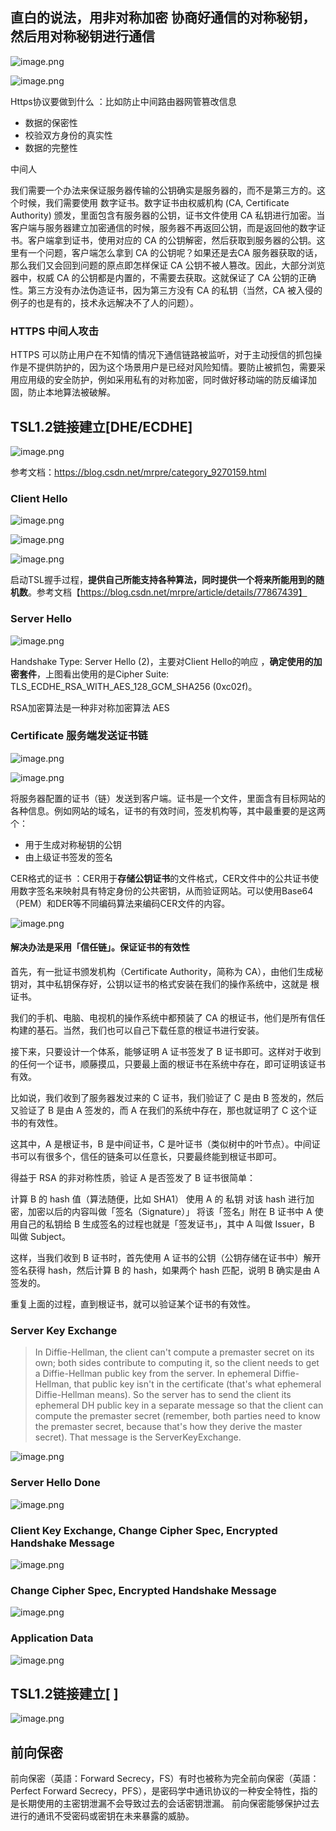 ## 直白的说法，用非对称加密 协商好通信的对称秘钥，然后用对称秘钥进行通信


![image.png](https://p9-juejin.byteimg.com/tos-cn-i-k3u1fbpfcp/f7019822b33148ffb60429ffbbfbc303~tplv-k3u1fbpfcp-watermark.image?)

![image.png](https://p6-juejin.byteimg.com/tos-cn-i-k3u1fbpfcp/af7dc23663924342bfb98525a1e9d171~tplv-k3u1fbpfcp-watermark.image?)

Https协议要做到什么 ：比如防止中间路由器网管篡改信息

* 数据的保密性
* 校验双方身份的真实性
* 数据的完整性

中间人


我们需要一个办法来保证服务器传输的公钥确实是服务器的，而不是第三方的。这个时候，我们需要使用 数字证书。数字证书由权威机构 (CA, Certificate Authority) 颁发，里面包含有服务器的公钥，证书文件使用 CA 私钥进行加密。当客户端与服务器建立加密通信的时候，服务器不再返回公钥，而是返回他的数字证书。客户端拿到证书，使用对应的 CA 的公钥解密，然后获取到服务器的公钥。这里有一个问题，客户端怎么拿到 CA 的公钥呢？如果还是去CA 服务器获取的话，那么我们又会回到问题的原点即怎样保证 CA 公钥不被人篡改。因此，大部分浏览器中，权威 CA 的公钥都是内置的，不需要去获取。这就保证了 CA 公钥的正确性。第三方没有办法伪造证书，因为第三方没有 CA 的私钥（当然，CA 被入侵的例子的也是有的，技术永远解决不了人的问题）。


### HTTPS 中间人攻击

HTTPS 可以防止用户在不知情的情况下通信链路被监听，对于主动授信的抓包操作是不提供防护的，因为这个场景用户是已经对风险知情。要防止被抓包，需要采用应用级的安全防护，例如采用私有的对称加密，同时做好移动端的防反编译加固，防止本地算法被破解。


## TSL1.2链接建立[DHE/ECDHE]

![image.png](https://p1-juejin.byteimg.com/tos-cn-i-k3u1fbpfcp/18c4245997d04e6aaf95703a6cfbe874~tplv-k3u1fbpfcp-watermark.image?)

参考文档：https://blog.csdn.net/mrpre/category_9270159.html

### Client Hello

![image.png](https://p1-juejin.byteimg.com/tos-cn-i-k3u1fbpfcp/8ce07f0d85a34d47b5c524650b8536dc~tplv-k3u1fbpfcp-watermark.image?)


![image.png](https://p9-juejin.byteimg.com/tos-cn-i-k3u1fbpfcp/b1e6d167bbdc4ac18c6696ba1757144f~tplv-k3u1fbpfcp-watermark.image?)

![image.png](https://p3-juejin.byteimg.com/tos-cn-i-k3u1fbpfcp/405790c64435485ca2c28a2ba4667eeb~tplv-k3u1fbpfcp-watermark.image?)

启动TSL握手过程，**提供自己所能支持各种算法，同时提供一个将来所能用到的随机数**。参考文档【https://blog.csdn.net/mrpre/article/details/77867439】


### Server Hello

![image.png](https://p1-juejin.byteimg.com/tos-cn-i-k3u1fbpfcp/e34eb38cee2b43f391e0324e5e0e9e68~tplv-k3u1fbpfcp-watermark.image?)

Handshake Type: Server Hello (2)，主要对Client Hello的响应 ，**确定使用的加密套件**，上图看出使用的是Cipher Suite: TLS_ECDHE_RSA_WITH_AES_128_GCM_SHA256 (0xc02f)。

RSA加密算法是一种非对称加密算法   AES

###   Certificate  服务端发送证书链 

![image.png](https://p9-juejin.byteimg.com/tos-cn-i-k3u1fbpfcp/8204a7f74b7b4982aea40fc8c9bf1f19~tplv-k3u1fbpfcp-watermark.image?)


![image.png](https://p1-juejin.byteimg.com/tos-cn-i-k3u1fbpfcp/a699f40c013c4e1dbced50085cdc9008~tplv-k3u1fbpfcp-watermark.image?)

将服务器配置的证书（链）发送到客户端。证书是一个文件，里面含有目标网站的各种信息。例如网站的域名，证书的有效时间，签发机构等，其中最重要的是这两个：

* 用于生成对称秘钥的公钥
* 由上级证书签发的签名

CER格式的证书 ：CER用于**存储公钥证书**的文件格式，CER文件中的公共证书使用数字签名来映射具有特定身份的公共密钥，从而验证网站。可以使用Base64（PEM）和DER等不同编码算法来编码CER文件的内容。


![image.png](https://p6-juejin.byteimg.com/tos-cn-i-k3u1fbpfcp/56fbc9e8317e40c9b8aac044cb932869~tplv-k3u1fbpfcp-watermark.image?)

#### 解决办法是采用「信任链」。保证证书的有效性

首先，有一批证书颁发机构（Certificate Authority，简称为 CA），由他们生成秘钥对，其中私钥保存好，公钥以证书的格式安装在我们的操作系统中，这就是 根证书。

我们的手机、电脑、电视机的操作系统中都预装了 CA 的根证书，他们是所有信任构建的基石。当然，我们也可以自己下载任意的根证书进行安装。

接下来，只要设计一个体系，能够证明 A 证书签发了 B 证书即可。这样对于收到的任何一个证书，顺藤摸瓜，只要最上面的根证书在系统中存在，即可证明该证书有效。

比如说，我们收到了服务器发过来的 C 证书，我们验证了 C 是由 B 签发的，然后又验证了 B 是由 A 签发的，而 A 在我们的系统中存在，那也就证明了 C 这个证书的有效性。

这其中，A 是根证书，B 是中间证书，C 是叶证书（类似树中的叶节点）。中间证书可以有很多个，信任的链条可以任意长，只要最终能到根证书即可。

得益于 RSA 的非对称性质，验证 A 是否签发了 B 证书很简单：

计算 B 的 hash 值（算法随便，比如 SHA1）
使用 A 的 私钥 对该 hash 进行加密，加密以后的内容叫做「签名（Signature）」
将该「签名」附在 B 证书中
A 使用自己的私钥给 B 生成签名的过程也就是「签发证书」，其中 A 叫做 Issuer，B 叫做 Subject。

这样，当我们收到 B 证书时，首先使用 A 证书的公钥（公钥存储在证书中）解开签名获得 hash，然后计算 B 的 hash，如果两个 hash 匹配，说明 B 确实是由 A 签发的。

重复上面的过程，直到根证书，就可以验证某个证书的有效性。

### Server Key Exchange 

> In Diffie-Hellman, the client can't compute a premaster secret on its own; both sides contribute to computing it, so the client needs to get a Diffie-Hellman public key from the server. In ephemeral Diffie-Hellman, that public key isn't in the certificate (that's what ephemeral Diffie-Hellman means). So the server has to send the client its ephemeral DH public key in a separate message so that the client can compute the premaster secret (remember, both parties need to know the premaster secret, because that's how they derive the master secret). That message is the ServerKeyExchange.

![image.png](https://p6-juejin.byteimg.com/tos-cn-i-k3u1fbpfcp/b540854aefcd4c43b0bc21f8362fe617~tplv-k3u1fbpfcp-watermark.image?)

###  Server Hello Done

![image.png](https://p3-juejin.byteimg.com/tos-cn-i-k3u1fbpfcp/3c05475b5ed440539b89f74770e51493~tplv-k3u1fbpfcp-watermark.image?)


###  Client Key Exchange, Change Cipher Spec, Encrypted Handshake Message

![image.png](https://p3-juejin.byteimg.com/tos-cn-i-k3u1fbpfcp/9e04b43b0de9420db98f0dcbd41deec4~tplv-k3u1fbpfcp-watermark.image?)

### Change Cipher Spec, Encrypted Handshake Message

![image.png](https://p9-juejin.byteimg.com/tos-cn-i-k3u1fbpfcp/12ed22a64dcc4a4da9997d9ff08659d6~tplv-k3u1fbpfcp-watermark.image?)

###  	Application Data

![image.png](https://p6-juejin.byteimg.com/tos-cn-i-k3u1fbpfcp/825e9cdcb5934d53891ef56eeedf1805~tplv-k3u1fbpfcp-watermark.image?)

## TSL1.2链接建立[ ]


![image.png](https://p3-juejin.byteimg.com/tos-cn-i-k3u1fbpfcp/92b55a44972540efa0cae0ab64767be7~tplv-k3u1fbpfcp-watermark.image?)


## 前向保密

前向保密（英語：Forward Secrecy，FS）有时也被称为完全前向保密（英語：Perfect Forward Secrecy，PFS），是密码学中通讯协议的一种安全特性，指的是长期使用的主密钥泄漏不会导致过去的会话密钥泄漏。 前向保密能够保护过去进行的通讯不受密码或密钥在未来暴露的威胁。